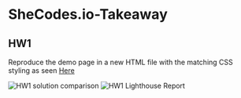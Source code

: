 # SheCodes.io-Takeaway

## HW1

Reproduce the demo page in a new HTML file with the matching CSS styling  as seen [Here](https://www.shecodes.io/demos/html_css)

![HW1 solution comparison](./Basics/Week1/HW1.png)
![HW1 Lighthouse Report](./Basics/Week1/HW1_LighthouseReport.png)
